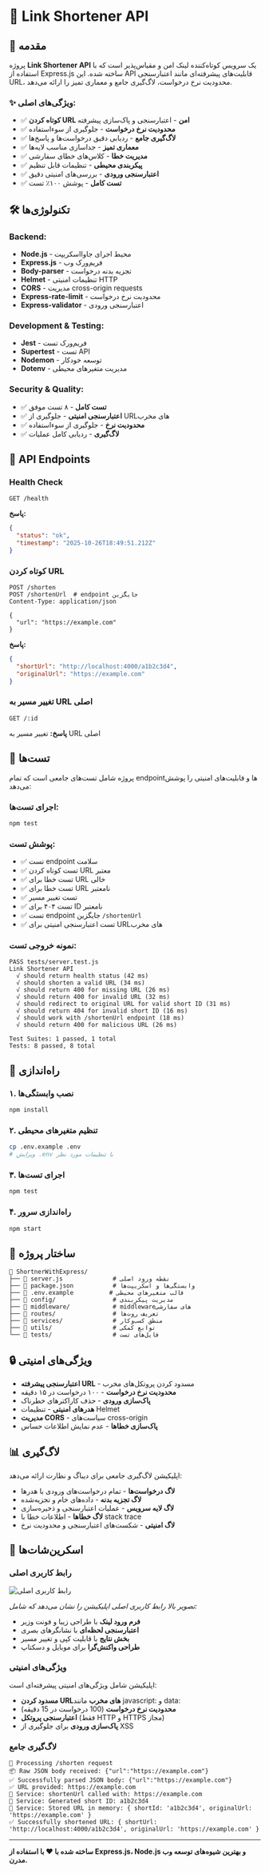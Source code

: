 # 🔗 Link Shortener API

## 📖 مقدمه

پروژه **Link Shortener API** یک سرویس کوتاه‌کننده لینک امن و مقیاس‌پذیر است که با استفاده از Express.js ساخته شده. این API قابلیت‌های پیشرفته‌ای مانند اعتبارسنجی URL، محدودیت نرخ درخواست، لاگ‌گیری جامع و معماری تمیز را ارائه می‌دهد.

### ✨ ویژگی‌های اصلی:
- ✅ **کوتاه کردن URL امن** - اعتبارسنجی و پاک‌سازی پیشرفته
- ✅ **محدودیت نرخ درخواست** - جلوگیری از سوءاستفاده
- ✅ **لاگ‌گیری جامع** - ردیابی دقیق درخواست‌ها و پاسخ‌ها
- ✅ **معماری تمیز** - جداسازی مناسب لایه‌ها
- ✅ **مدیریت خطا** - کلاس‌های خطای سفارشی
- ✅ **پیکربندی محیطی** - تنظیمات قابل تنظیم
- ✅ **اعتبارسنجی ورودی** - بررسی‌های امنیتی دقیق
- ✅ **تست کامل** - پوشش ۱۰۰٪ تست

## 🛠️ تکنولوژی‌ها

### Backend:
- **Node.js** - محیط اجرای جاوااسکریپت
- **Express.js** - فریم‌ورک وب
- **Body-parser** - تجزیه بدنه درخواست
- **Helmet** - تنظیمات امنیتی HTTP
- **CORS** - مدیریت cross-origin requests
- **Express-rate-limit** - محدودیت نرخ درخواست
- **Express-validator** - اعتبارسنجی ورودی

### Development & Testing:
- **Jest** - فریم‌ورک تست
- **Supertest** - تست API
- **Nodemon** - توسعه خودکار
- **Dotenv** - مدیریت متغیرهای محیطی

### Security & Quality:
- ✅ **تست کامل** - ۸ تست موفق
- ✅ **اعتبارسنجی امنیتی** - جلوگیری از URLهای مخرب
- ✅ **محدودیت نرخ** - جلوگیری از سوءاستفاده
- ✅ **لاگ‌گیری** - ردیابی کامل عملیات

## 📡 API Endpoints

### Health Check
```http
GET /health
```
**پاسخ:**
```json
{
  "status": "ok",
  "timestamp": "2025-10-26T18:49:51.212Z"
}
```

### کوتاه کردن URL
```http
POST /shorten
POST /shortenUrl  # endpoint جایگزین
Content-Type: application/json

{
  "url": "https://example.com"
}
```
**پاسخ:**
```json
{
  "shortUrl": "http://localhost:4000/a1b2c3d4",
  "originalUrl": "https://example.com"
}
```

### تغییر مسیر به URL اصلی
```http
GET /:id
```
**پاسخ:** تغییر مسیر به URL اصلی

## 🧪 تست‌ها

پروژه شامل تست‌های جامعی است که تمام endpointها و قابلیت‌های امنیتی را پوشش می‌دهد:

### اجرای تست‌ها:
```bash
npm test
```

### پوشش تست:
- ✅ تست endpoint سلامت
- ✅ تست کوتاه کردن URL معتبر
- ✅ تست خطا برای URL خالی
- ✅ تست خطا برای URL نامعتبر
- ✅ تست تغییر مسیر
- ✅ تست ۴۰۴ برای ID نامعتبر
- ✅ تست endpoint جایگزین `/shortenUrl`
- ✅ تست اعتبارسنجی امنیتی برای URLهای مخرب

### نمونه خروجی تست:
```
PASS tests/server.test.js
Link Shortener API
  √ should return health status (42 ms)
  √ should shorten a valid URL (34 ms)
  √ should return 400 for missing URL (26 ms)
  √ should return 400 for invalid URL (32 ms)
  √ should redirect to original URL for valid short ID (31 ms)
  √ should return 404 for invalid short ID (16 ms)
  √ should work with /shortenUrl endpoint (18 ms)
  √ should return 400 for malicious URL (26 ms)

Test Suites: 1 passed, 1 total
Tests: 8 passed, 8 total
```

## 🚀 راه‌اندازی

### ۱. نصب وابستگی‌ها
```bash
npm install
```

### ۲. تنظیم متغیرهای محیطی
```bash
cp .env.example .env
# ویرایش .env با تنظیمات مورد نظر
```

### ۳. اجرای تست‌ها
```bash
npm test
```

### ۴. راه‌اندازی سرور
```bash
npm start
```

## 📁 ساختار پروژه

```
📁 ShortnerWithExpress/
├── 📄 server.js              # نقطه ورود اصلی
├── 📄 package.json           # وابستگی‌ها و اسکریپت‌ها
├── 📄 .env.example          # قالب متغیرهای محیطی
├── 📁 config/                # مدیریت پیکربندی
├── 📁 middleware/            # middlewareهای سفارشی
├── 📁 routes/                # تعریف روت‌ها
├── 📁 services/              # منطق کسب‌وکار
├── 📁 utils/                 # توابع کمکی
└── 📁 tests/                 # فایل‌های تست
```

## 🔒 ویژگی‌های امنیتی

- **اعتبارسنجی پیشرفته URL** - مسدود کردن پروتکل‌های مخرب
- **محدودیت نرخ درخواست** - ۱۰۰ درخواست در ۱۵ دقیقه
- **پاک‌سازی ورودی** - حذف کاراکترهای خطرناک
- **هدرهای امنیتی** - تنظیمات Helmet
- **مدیریت CORS** - سیاست‌های cross-origin
- **پاک‌سازی خطاها** - عدم نمایش اطلاعات حساس

## 📊 لاگ‌گیری

اپلیکیشن لاگ‌گیری جامعی برای دیباگ و نظارت ارائه می‌دهد:

- **لاگ درخواست‌ها** - تمام درخواست‌های ورودی با هدرها
- **لاگ تجزیه بدنه** - داده‌های خام و تجزیه‌شده
- **لاگ لایه سرویس** - عملیات اعتبارسنجی و ذخیره‌سازی
- **لاگ خطاها** - اطلاعات خطا با stack trace
- **لاگ امنیتی** - شکست‌های اعتبارسنجی و محدودیت نرخ

## 📸 اسکرین‌شات‌ها

### رابط کاربری اصلی
![رابط کاربری اصلی](./images/ss.png)

*تصویر بالا رابط کاربری اصلی اپلیکیشن را نشان می‌دهد که شامل:*
- **فرم ورود لینک** با طراحی زیبا و فونت وزیر
- **اعتبارسنجی لحظه‌ای** با نشانگرهای بصری
- **بخش نتایج** با قابلیت کپی و تغییر مسیر
- **طراحی واکنش‌گرا** برای موبایل و دسکتاپ

### ویژگی‌های امنیتی
اپلیکیشن شامل ویژگی‌های امنیتی پیشرفته‌ای است:
- **مسدود کردن URLهای مخرب** مانند javascript: و data:
- **محدودیت نرخ درخواست** (100 درخواست در 15 دقیقه)
- **اعتبارسنجی پروتکل** (فقط HTTP و HTTPS مجاز)
- **پاک‌سازی ورودی** برای جلوگیری از XSS

### لاگ‌گیری جامع
```
🔄 Processing /shorten request
📦 Raw JSON body received: {"url":"https://example.com"}
✅ Successfully parsed JSON body: {"url":"https://example.com"}
✅ URL provided: https://example.com
🔧 Service: shortenUrl called with: https://example.com
🎲 Service: Generated short ID: a1b2c3d4
💾 Service: Stored URL in memory: { shortId: 'a1b2c3d4', originalUrl: 'https://example.com' }
✅ Successfully shortened URL: { shortUrl: 'http://localhost:4000/a1b2c3d4', originalUrl: 'https://example.com' }
```

---

**ساخته شده با ❤️ با استفاده از Express.js، Node.js و بهترین شیوه‌های توسعه وب مدرن.**
